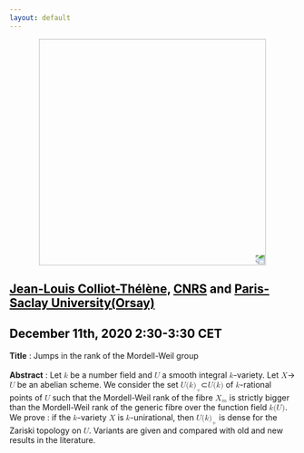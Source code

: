 ```yaml
---
layout: default
---
```


<p align="center">
  <img width="400" height="400" style="transform: rotate(0.5turn);" src="https://upload.wikimedia.org/wikipedia/commons/1/18/Rational_points_of_bounded_height_outside_the_27_lines_on_Clebsch%27s_diagonal_cubic_surface.png">
</p>

## <a href="https://www.imo.universite-paris-saclay.fr/~colliot/" style="color:black">Jean-Louis Colliot-Thélène,</a> <a href="https://www.cnrs.fr/fr/page-daccueil" style="color:black">CNRS</a> <c style="color:black">and</c> <a href="https://www.imo.universite-paris-saclay.fr/" style="color:black">Paris-Saclay University(Orsay) </a>
## <c style="color:black">December 11th, 2020  2:30-3:30 CET</c>

<b>Title</b> : Jumps in the rank of the Mordell-Weil group
<br>
<br>
<b>Abstract</b> : Let <math><mi>k</mi></math> be a number field and <math><mi>U</mi></math> a smooth integral <math><mi>k</mi></math>-variety.
 Let <math><mi>X</mi></math>&rarr;<math><mi>U</mi></math> be an abelian scheme. We consider the set <math><mi>U</mi><mi>(</mi><mi>k</mi><msub><mi>)</mi><mi>+</mi></msub></math>&sub;<math><mi>U</mi><mi>(</mi><mi>k</mi><mi>)</mi></math> of <math><mi>k</mi></math>-rational points of <math><mi>U</mi></math> such that the Mordell-Weil rank of the fibre  <math><msub><mi>X</mi><mi>m</mi></msub></math> is strictly bigger than the Mordell-Weil rank of the generic fibre over the function field <math><mi>k</mi><mi>(</mi><mi>U</mi><mi>)</mi></math>.<br>
 We prove : if the <math><mi>k</mi></math>-variety <math><mi>X</mi></math> is <math><mi>k</mi></math>-unirational, then  <math><mi>U</mi><mi>(</mi><mi>k</mi><msub><mi>)</mi><mi>+</mi></msub></math> is dense for the Zariski topology on <math><mi>U</mi></math>. Variants are given and compared with old and new results in the literature.
